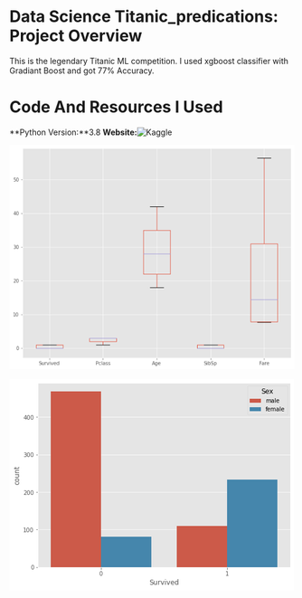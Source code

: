 # Data Science Titanic_predications: Project Overview
This is the legendary Titanic ML competition.
I used xgboost classifier with Gradiant Boost and got 77% Accuracy.


# Code And Resources I Used
**Python Version:**3.8
**Website:**![Kaggle](https://www.kaggle.com/c/titanic/data)



![Box Plot](/box_plot.png)





![Survived Based On Gender](/survived_basedon_gender.png)
